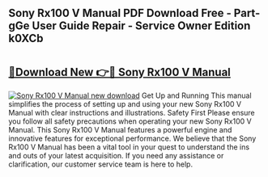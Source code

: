 ## Sony Rx100 V Manual PDF Download Free - Part-gGe User Guide Repair - Service Owner Edition k0XCb

# <h2><a href="http://cf24871.oget.top/?id=Sony+Rx100+V+Manual">🔗Download New 👉🔴 Sony Rx100 V Manual</a></h2>

[![Sony Rx100 V Manual new download](https://i.imgur.com/5g1atiW.png)](http://cf24871.oget.top/?id=Sony+Rx100+V+Manual)
Get Up and Running This manual simplifies the process of setting up and using your new Sony Rx100 V Manual with clear instructions and illustrations. Safety First Please ensure you follow all safety precautions when operating your new Sony Rx100 V Manual. This Sony Rx100 V Manual features a powerful engine and innovative features for exceptional performance. We believe that the Sony Rx100 V Manual has been a vital tool in your quest to understand the ins and outs of your latest acquisition. If you need any assistance or clarification, our customer service team is here to help.
